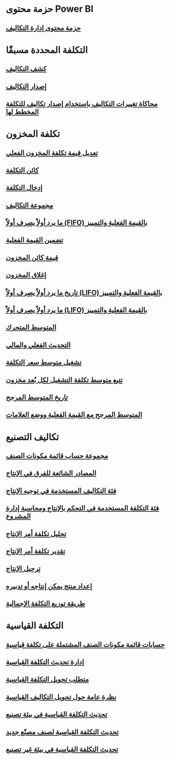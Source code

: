 # حزمة محتوى Power BI
## [حزمة محتوى إدارة التكاليف](/dynamics365/operations/dev-itpro/analytics/cost-management-content-pack?toc=/dynamics365/operations/supply-chain/toc.json)
# التكلفة المحددة مسبقًا
## [كشف التكاليف](costing-sheets.md)
## [إصدار التكاليف](costing-versions.md)
## [محاكاة تغييرات التكاليف باستخدام إصدار تكاليف للتكلفة المخطط لها](simulate-cost-changes-costing-version-planned-costs.md)
# تكلفة المخزون
## [تعديل قيمة تكلفة المخزون الفعلي](adjust-hand-inventory-cost-values.md)
## [كائن التكلفة](cost-object.md)
## [إدخال التكلفة](cost-entries.md)
## [مجموعة التكاليف](cost-groups.md)
## [ما يرد أولاً يصرف أولاً‬ (FIFO) بالقيمة الفعلية والتمييز](fifo-physical-value-marking.md)
## [تضمين القيمة الفعلية](include-physical-value.md)
## [قيمة كائن المخزون](physical-quantity.md)
## [إغلاق المخزون](inventory-close.md)
## [تاريخ ما يرد أولاً يصرف أولاً‬ (LIFO) بالقيمة الفعلية والتمييز](lifo-date-physical-value-marking.md)
## [ما يرد أولاً يصرف أولاً‬ (LIFO) بالقيمة الفعلية والتمييز](lifo-physical-value-marking.md)
## [المتوسط المتحرك](moving-average.md)
## [التحديث الفعلي والمالي](physical-financial-updates.md)
## [تشغيل متوسط سعر التكلفة](running-average-cost-price.md)
## [تتبع متوسط تكلفة التشغيل لكل بُعد مخزون](track-running-average-cost-per-inventory-dimension.md)
## [تاريخ المتوسط المرجح](weighted-average-date.md)
## [المتوسط المرجح مع القيمة الفعلية ووضع العلامات](weighted-average-physical-value-marking.md)
# تكاليف التصنيع
## [مجموعة حساب قائمة مكونات الصنف](bom-calculation-groups.md)
## [المصادر الشائعة للفرق في الإنتاج](common-sources-of-production-variances.md)
## [فئة التكاليف المستخدمة في توجيه الإنتاج](cost-categories-used-production-routings.md)
## [فئة التكلفة المستخدمة في التحكم بالإنتاج ومحاسبة إدارة المشروع](cost-categories-used-production-control-project-management-accounting.md)
## [تحليل تكلفة أمر الإنتاج](production-order-cost-analysis.md)
## [تقدير تكلفة أمر الإنتاج](production-order-cost-estimation.md)
## [ترحيل الإنتاج](production-posting.md)
## [إعداد منتج يمكن إنتاجه أو تدبيره](manufactured-items-treated-as-purchased-items.md)
## [طريقة توزيع التكلفة الإجمالية](methodology-total-cost-allocation.md)
# التكلفة القياسية
## [حسابات قائمة مكونات الصنف المشتملة على تكلفة قياسية](information-used-bom-calculations-standard-costs.md)
## [إدارة تحديث التكلفة القياسية](manage-standard-cost-updates.md)
## [متطلب تحويل التكلفة القياسية](prerequisites-standard-cost-conversion.md)
## [نظرة عامة حول تحويل التكاليف القياسية](standard-cost-conversion-overview.md)
## [تحديث التكلفة القياسية في بيئة تصنيع](update-standard-costs-manufacturing-environment.md)
## [تحديث التكلفة القياسية لصنف مصنّع جديد](update-standard-costs-new-manufactured-item.md)
## [تحديث التكلفة القياسية في بيئة غير تصنيع](update-standard-costs-non-manufacturing-environment.md)


